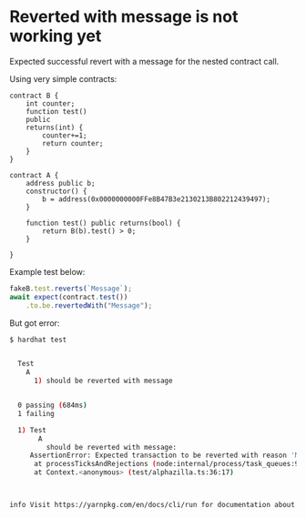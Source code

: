 

# Reverted with message is not working yet

Expected successful revert with a message for the nested contract call. 

Using very simple contracts:
```solidity
contract B {
    int counter;
    function test()
    public 
    returns(int) {
        counter+=1;
        return counter;
    }
}

contract A {
    address public b;
    constructor() {
        b = address(0x0000000000FFe8B47B3e2130213B802212439497);
    }

    function test() public returns(bool) {
        return B(b).test() > 0;
    }

}
```

Example test below:
```typescript
fakeB.test.reverts(`Message`);
await expect(contract.test())
    .to.be.revertedWith("Message");
```


But got error:

```bash
$ hardhat test


  Test
    A
      1) should be reverted with message


  0 passing (684ms)
  1 failing

  1) Test
       A
         should be reverted with message:
     AssertionError: Expected transaction to be reverted with reason 'Message', but it reverted without a reason
      at processTicksAndRejections (node:internal/process/task_queues:96:5)
      at Context.<anonymous> (test/alphazilla.ts:36:17)



info Visit https://yarnpkg.com/en/docs/cli/run for documentation about this command.
```
